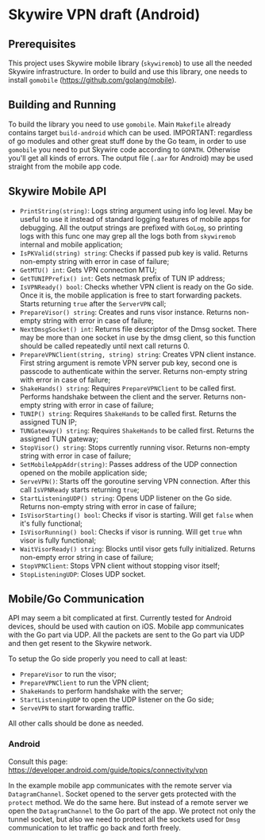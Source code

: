 # Skywire VPN draft (Android)

## Prerequisites
This project uses Skywire mobile library (`skywiremob`) to use all the needed Skywire infrastructure. In order to build
and use this library, one needs to install `gomobile` (https://github.com/golang/mobile).

## Building and Running
To build the library you need to use `gomobile`. Main `Makefile` already contains target `build-android` which 
can be used. 
IMPORTANT: regardless of go modules and other great stuff done by the Go team, in order to 
use `gomobile` you need to put Skywire code according to `GOPATH`. Otherwise you'll get all kinds of errors.
The output file (`.aar` for Android) may be used straight from the mobile app code.

## Skywire Mobile API
- `PrintString(string)`: Logs string argument using info log level. May be useful to use it instead of standard logging features of mobile apps for debugging. 
All the output strings are prefixed with `GoLog`, so printing logs with this func one may grep all the logs both from `skywiremob` 
internal and mobile application;
- `IsPKValid(string) string`: Checks if passed pub key is valid. Returns non-empty string with error in case of failure;
- `GetMTU() int`: Gets VPN connection MTU;
- `GetTUNIPPrefix() int`: Gets netmask prefix of TUN IP address;
- `IsVPNReady() bool`: Checks whether VPN client is ready on the Go side. Once it is, the mobile application is free to start 
forwarding packets. Starts returning `true` after the `ServerVPN` call;
- `PrepareVisor() string`: Creates and runs visor instance. Returns non-empty string with error in case of failure;
- `NextDmsgSocket() int`: Returns file descriptor of the Dmsg socket. There may be more than one socket in use by the dmsg client, so 
this function should be called repeatedly until next call returns 0.
- `PrepareVPNClient(string, string) string`: Creates VPN client instance. First string argument is remote VPN server pub key, second one is passcode to 
authenticate within the server. Returns non-empty string with error in case of failure;
- `ShakeHands() string`: Requires `PrepareVPNClient` to be called first. Performs handshake between the client and the server. 
Returns non-empty string with error in case of failure;
- `TUNIP() string`: Requires `ShakeHands` to be called first. Returns the assigned TUN IP;
- `TUNGateway() string`: Requires `ShakeHands` to be called first. Returns the assigned TUN gateway;
- `StopVisor() string`: Stops currently running visor. Returns non-empty string with error in case of failure;
- `SetMobileAppAddr(string)`: Passes address of the UDP connection opened on the mobile application side;
- `ServeVPN()`: Starts off the goroutine serving VPN connection. After this call `IsVPNReady` starts returning `true`;
- `StartListeningUDP() string`: Opens UDP listener on the Go side. Returns non-empty string with error in case of failure;
- `IsVisorStarting() bool`: Checks if visor is starting. Will get `false` when it's fully functional;
- `IsVisorRunning() bool`: Checks if visor is running. Will get `true` whn visor is fully functional;
- `WaitVisorReady() string`: Blocks until visor gets fully initialized. Returns non-empty error string in case of failure;
- `StopVPNClient`: Stops VPN client without stopping visor itself;
- `StopListeningUDP`: Closes UDP socket.

## Mobile/Go Communication
API may seem a bit complicated at first. Currently tested for Android devices, should be used with caution on iOS. 
Mobile app communicates with the Go part via UDP. All the packets are sent to the Go part via UDP and then get resent 
to the Skywire network. 

To setup the Go side properly you need to call at least:
- `PrepareVisor` to run the visor;
- `PrepareVPNClient` to run the VPN client;
- `ShakeHands` to perform handshake with the server;
- `StartListeningUDP` to open the UDP listener on the Go side;
- `ServeVPN` to start forwarding traffic.

All other calls should be done as needed.

### Android
Consult this page: https://developer.android.com/guide/topics/connectivity/vpn

In the example mobile app communicates with the remote server via `DatagramChannel`. Socket opened to the server gets protected 
with the `protect` method. We do the same here. But instead of a remote server we open the `DatagramChannel` to the Go part of the app.
We protect not only the tunnel socket, but also we need to protect all the sockets used for `Dmsg` communication to let traffic go back and forth freely. 
